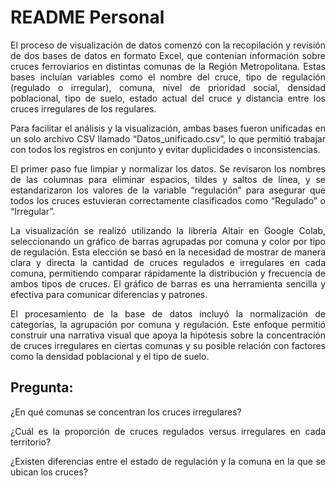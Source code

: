 # README Personal
<div style="text-align: justify;">
El proceso de visualización de datos comenzó con la recopilación y revisión de dos bases de datos en formato Excel, que contenían información sobre cruces ferroviarios en distintas comunas de la Región Metropolitana. Estas bases incluían variables como el nombre del cruce, tipo de regulación (regulado o irregular), comuna, nivel de prioridad social, densidad poblacional, tipo de suelo, estado actual del cruce y distancia entre los cruces irregulares de los regulares. 

Para facilitar el análisis y la visualización, ambas bases fueron unificadas en un solo archivo CSV llamado “Datos_unificado.csv”, lo que permitió trabajar con todos los registros en conjunto y evitar duplicidades o inconsistencias.

El primer paso fue limpiar y normalizar los datos. Se revisaron los nombres de las columnas para eliminar espacios, tildes y saltos de línea, y se estandarizaron los valores de la variable “regulación” para asegurar que todos los cruces estuvieran correctamente clasificados como “Regulado” o “Irregular”.

La visualización se realizó utilizando la librería Altair en Google Colab, seleccionando un gráfico de barras agrupadas por comuna y color por tipo de regulación. Esta elección se basó en la necesidad de mostrar de manera clara y directa la cantidad de cruces regulados e irregulares en cada comuna, permitiendo comparar rápidamente la distribución y frecuencia de ambos tipos de cruces. El gráfico de barras es una herramienta sencilla y efectiva para comunicar diferencias y patrones.

El procesamiento de la base de datos incluyó la normalización de categorías, la agrupación por comuna y regulación. Este enfoque permitió construir una narrativa visual que apoya la hipótesis sobre la concentración de cruces irregulares en ciertas comunas y su posible relación con factores como la densidad poblacional y el tipo de suelo.

## Pregunta:
¿En qué comunas se concentran los cruces irregulares? 

¿Cuál es la proporción de cruces regulados versus irregulares en cada territorio?

¿Existen diferencias entre el estado de regulación y la comuna en la que se ubican los cruces?
</div>
